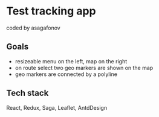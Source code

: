 # Test tracking app
coded by asagafonov

## Goals
* resizeable menu on the left, map on the right
* on route select two geo markers are shown on the map
* geo markers are connected by a polyline

## Tech stack
React, Redux, Saga, Leaflet, AntdDesign
